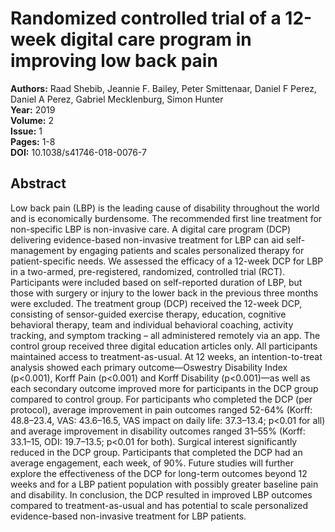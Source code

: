 # Randomized controlled trial of a 12-week digital care program in improving low back pain

**Authors:** Raad Shebib, Jeannie F. Bailey, Peter Smittenaar, Daniel F Perez, Daniel A Perez, Gabriel Mecklenburg, Simon Hunter  
**Year:** 2019  
**Volume:** 2  
**Issue:** 1  
**Pages:** 1-8  
**DOI:** 10.1038/s41746-018-0076-7  

## Abstract
Low back pain (LBP) is the leading cause of disability throughout the world and is economically burdensome. The recommended first line treatment for non-specific LBP is non-invasive care. A digital care program (DCP) delivering evidence-based non-invasive treatment for LBP can aid self-management by engaging patients and scales personalized therapy for patient-specific needs. We assessed the efficacy of a 12-week DCP for LBP in a two-armed, pre-registered, randomized, controlled trial (RCT). Participants were included based on self-reported duration of LBP, but those with surgery or injury to the lower back in the previous three months were excluded. The treatment group (DCP) received the 12-week DCP, consisting of sensor-guided exercise therapy, education, cognitive behavioral therapy, team and individual behavioral coaching, activity tracking, and symptom tracking – all administered remotely via an app. The control group received three digital education articles only. All participants maintained access to treatment-as-usual. At 12 weeks, an intention-to-treat analysis showed each primary outcome—Oswestry Disability Index (p<0.001), Korff Pain (p<0.001) and Korff Disability (p<0.001)—as well as each secondary outcome improved more for participants in the DCP group compared to control group. For participants who completed the DCP (per protocol), average improvement in pain outcomes ranged 52-64% (Korff: 48.8–23.4, VAS: 43.6–16.5, VAS impact on daily life: 37.3–13.4; p<0.01 for all) and average improvement in disability outcomes ranged 31–55% (Korff: 33.1–15, ODI: 19.7–13.5; p<0.01 for both). Surgical interest significantly reduced in the DCP group. Participants that completed the DCP had an average engagement, each week, of 90%. Future studies will further explore the effectiveness of the DCP for long-term outcomes beyond 12 weeks and for a LBP patient population with possibly greater baseline pain and disability. In conclusion, the DCP resulted in improved LBP outcomes compared to treatment-as-usual and has potential to scale personalized evidence-based non-invasive treatment for LBP patients.

